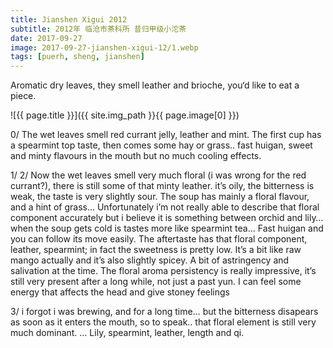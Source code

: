 ```yaml
---
title: Jianshen Xigui 2012
subtitle: 2012年 临沧市茶科所 昔归甲级小沱茶
date: 2017-09-27
image: 2017-09-27-jianshen-xigui-12/1.webp
tags: [puerh, sheng, jianshen]
---
```

Aromatic dry leaves, they smell leather and brioche, you‘d like to eat a piece.

![{{ page.title }}]({{ site.img_path }}{{ page.image[0] }})

0/ The wet leaves smell red currant jelly, leather and mint.
The first cup has a spearmint top taste, then comes some hay or grass.. fast huigan, sweet and minty flavours in the mouth but no much cooling effects.

1/ 2/ Now the wet leaves smell very much floral (i was wrong for the red currant?), there is still some of that minty leather. it’s oily, the bitterness is weak, the taste is very slightly sour. The soup has mainly a floral flavour, and a hint of grass… Unfortunately i’m not really able to describe that floral component accurately but i believe it is something between orchid and lily… when the soup gets cold is tastes more like spearmint tea… Fast huigan and you can follow its move easily. The aftertaste has that floral component, leather, spearmint; in fact the sweetness is pretty low. It’s a bit like raw mango actually and it’s also slightly spicey. A bit of astringency and salivation at the time.
The floral aroma persistency is really impressive, it’s still very present after a long while, not just a past yun.
I can feel some energy that affects the head and give stoney feelings

3/ i forgot i was brewing, and for a long time… but the bitterness disapears as soon as it enters the mouth, so to speak.. that floral element is still very much dominant.
…
Lily, spearmint, leather, length and qi.